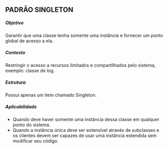 ## PADRÃO SINGLETON

##### Objetivo
Garantir que uma classe tenha somente uma instância e fornecer um ponto global de acesso a ela.

##### Contexto
Restringir o acesso a recursos limitados e compartilhados pelo sistema, exemplo: classe de log.

##### Estrutura
Possui apenas um item chamado Singleton.

##### Aplicabilidade
- Quando deve haver somente uma instância dessa classe em qualquer ponto do sistema.
- Quando a instância única deve ser extensível através de subclasses e os clientes devem ser capazes de usar uma instância estendida sem modificar seu código.
